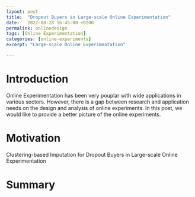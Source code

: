 ```yaml
---
layout: post
title:  "Dropout Buyers in Large-scale Online Experimentation"
date:   2022-08-28 16:45:00 +0200
permalink: onlinedesign
tags: [Online Experimentation]
categories: [online-experiments]
excerpt: "Large-scale Online Experimentation"

---
```

# Introduction

Online Experimentation has been very pouplar with wide applications in various sectors. However, there is a gap between research and application needs on the design and analysis of online experiments. In this post, we would like to provide a better picture of the online experiments. 

# Motivation

Clustering-based Imputation for Dropout Buyers in Large-scale Online Experimentation
 

# Summary
